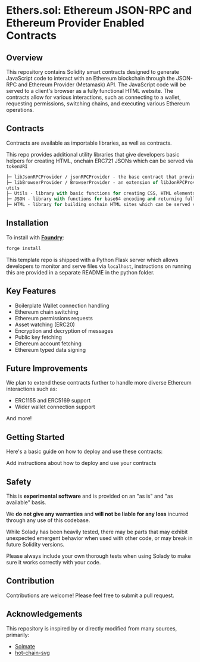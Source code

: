 # Ethers.sol: Ethereum JSON-RPC and Ethereum Provider Enabled Contracts

## Overview
This repository contains Solidity smart contracts designed to generate JavaScript code to interact with an Ethereum blockchain through the JSON-RPC and Ethereum Provider (Metamask) API. The JavaScript code will be served to a client's browser as a fully functional HTML website. The contracts allow for various interactions, such as connecting to a wallet, requesting permissions, switching chains, and executing various Ethereum operations.

## Contracts
Contracts are available as importable libraries, as well as contracts. 

This repo provides additional utility libraries that give developers basic helpers for creating HTML, onchain ERC721 JSONs which can be served via ```tokenURI```

```ml
├─ libJsonRPCProvider / jsonRPCProvider - the base contract that provides basic JSON-RPC request formation functionality.
├─ libBrowserProvider / BrowserProvider - an extension of libJonRPCProvider that includes methods for connecting to an Ethereum provider in a web browser, interacting with the Ethereum network, and manipulating wallet connections.
utils
├─ Utils - library with basic functions for creating CSS, HTML elements, and string tools, as well as a toMinimalHexString` extension to `solady/LibString.sol` which returns a HexString without any leading zeroes, conforming to the Ethereum JSON-RPC specs.
├─ JSON - library with functions for base64 encoding and returning fully formed, compliant ERC721 JSONs, which work with most major NFT platforms that support onchain served HTML. 
├─ HTML - library for building onchain HTML sites which can be served via eth_call to return formed HTML pages.
```

## Installation

To install with [**Foundry**](https://github.com/gakonst/foundry):

```sh
forge install
```

This template repo is shipped with a Python Flask server which allows developers to monitor and serve files via `localhost`, instructions on running this are provided in a separate README in the python folder. 


## Key Features
- Boilerplate Wallet connection handling
- Ethereum chain switching
- Ethereum permissions requests
- Asset watching (ERC20)
- Encryption and decryption of messages
- Public key fetching
- Ethereum account fetching
- Ethereum typed data signing

## Future Improvements
We plan to extend these contracts further to handle more diverse Ethereum interactions such as:

- ERC1155 and ERC5169 support
- Wider wallet connection support

And more!

## Getting Started
Here's a basic guide on how to deploy and use these contracts:

Add instructions about how to deploy and use your contracts

## Safety

This is **experimental software** and is provided on an "as is" and "as available" basis.

We **do not give any warranties** and **will not be liable for any loss** incurred through any use of this codebase.

While Solady has been heavily tested, there may be parts that may exhibit unexpected emergent behavior when used with other code, or may break in future Solidity versions.  

Please always include your own thorough tests when using Solady to make sure it works correctly with your code.  

## Contribution
Contributions are welcome! Please feel free to submit a pull request.

## Acknowledgements

This repository is inspired by or directly modified from many sources, primarily:

- [Solmate](https://github.com/vectorized/solady)
- [hot-chain-svg](https://github.com/w1nt3r-eth/hot-chain-svg)


[license-shield]: https://img.shields.io/badge/License-MIT-green.svg
[license-url]: https://github.com/ColinPlatt/ethers.sol/blob/main/LICENSE.txt